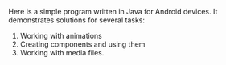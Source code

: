 Here is a simple program written in Java for Android devices. It demonstrates solutions for several tasks:

1) Working with animations
2) Creating components and using them
3) Working with media files.
